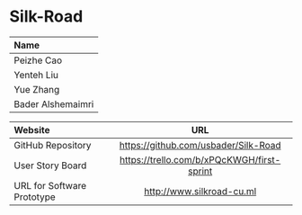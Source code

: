 # Silk-Road


|Name|
|:---|
|Peizhe Cao|
|Yenteh Liu|
|Yue Zhang|
|Bader Alshemaimri|


|Website|URL|
|:---|:---:|
|GitHub Repository|https://github.com/usbader/Silk-Road|
|User Story Board|https://trello.com/b/xPQcKWGH/first-sprint|
|URL for Software Prototype|http://www.silkroad-cu.ml|
